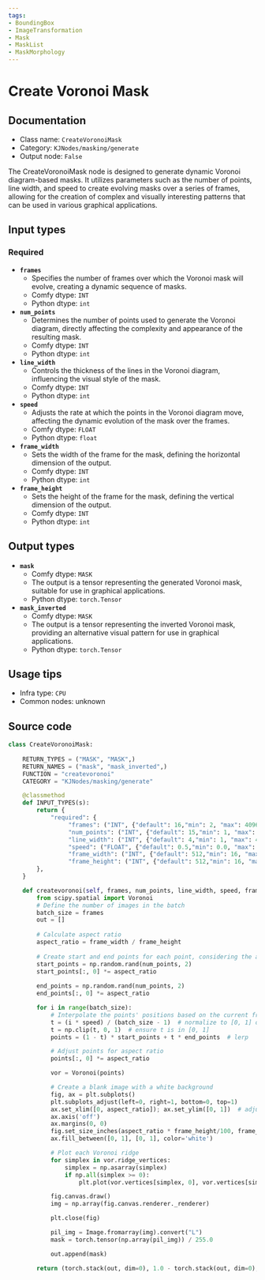 ```yaml
---
tags:
- BoundingBox
- ImageTransformation
- Mask
- MaskList
- MaskMorphology
---
```


# Create Voronoi Mask
## Documentation
- Class name: `CreateVoronoiMask`
- Category: `KJNodes/masking/generate`
- Output node: `False`

The CreateVoronoiMask node is designed to generate dynamic Voronoi diagram-based masks. It utilizes parameters such as the number of points, line width, and speed to create evolving masks over a series of frames, allowing for the creation of complex and visually interesting patterns that can be used in various graphical applications.
## Input types
### Required
- **`frames`**
    - Specifies the number of frames over which the Voronoi mask will evolve, creating a dynamic sequence of masks.
    - Comfy dtype: `INT`
    - Python dtype: `int`
- **`num_points`**
    - Determines the number of points used to generate the Voronoi diagram, directly affecting the complexity and appearance of the resulting mask.
    - Comfy dtype: `INT`
    - Python dtype: `int`
- **`line_width`**
    - Controls the thickness of the lines in the Voronoi diagram, influencing the visual style of the mask.
    - Comfy dtype: `INT`
    - Python dtype: `int`
- **`speed`**
    - Adjusts the rate at which the points in the Voronoi diagram move, affecting the dynamic evolution of the mask over the frames.
    - Comfy dtype: `FLOAT`
    - Python dtype: `float`
- **`frame_width`**
    - Sets the width of the frame for the mask, defining the horizontal dimension of the output.
    - Comfy dtype: `INT`
    - Python dtype: `int`
- **`frame_height`**
    - Sets the height of the frame for the mask, defining the vertical dimension of the output.
    - Comfy dtype: `INT`
    - Python dtype: `int`
## Output types
- **`mask`**
    - Comfy dtype: `MASK`
    - The output is a tensor representing the generated Voronoi mask, suitable for use in graphical applications.
    - Python dtype: `torch.Tensor`
- **`mask_inverted`**
    - Comfy dtype: `MASK`
    - The output is a tensor representing the inverted Voronoi mask, providing an alternative visual pattern for use in graphical applications.
    - Python dtype: `torch.Tensor`
## Usage tips
- Infra type: `CPU`
- Common nodes: unknown


## Source code
```python
class CreateVoronoiMask:
    
    RETURN_TYPES = ("MASK", "MASK",)
    RETURN_NAMES = ("mask", "mask_inverted",)
    FUNCTION = "createvoronoi"
    CATEGORY = "KJNodes/masking/generate"

    @classmethod
    def INPUT_TYPES(s):
        return {
            "required": {
                 "frames": ("INT", {"default": 16,"min": 2, "max": 4096, "step": 1}),
                 "num_points": ("INT", {"default": 15,"min": 1, "max": 4096, "step": 1}),
                 "line_width": ("INT", {"default": 4,"min": 1, "max": 4096, "step": 1}),
                 "speed": ("FLOAT", {"default": 0.5,"min": 0.0, "max": 1.0, "step": 0.01}),
                 "frame_width": ("INT", {"default": 512,"min": 16, "max": 4096, "step": 1}),
                 "frame_height": ("INT", {"default": 512,"min": 16, "max": 4096, "step": 1}),
        },
    } 

    def createvoronoi(self, frames, num_points, line_width, speed, frame_width, frame_height):
        from scipy.spatial import Voronoi
        # Define the number of images in the batch
        batch_size = frames
        out = []
          
        # Calculate aspect ratio
        aspect_ratio = frame_width / frame_height
        
        # Create start and end points for each point, considering the aspect ratio
        start_points = np.random.rand(num_points, 2)
        start_points[:, 0] *= aspect_ratio
        
        end_points = np.random.rand(num_points, 2)
        end_points[:, 0] *= aspect_ratio

        for i in range(batch_size):
            # Interpolate the points' positions based on the current frame
            t = (i * speed) / (batch_size - 1)  # normalize to [0, 1] over the frames
            t = np.clip(t, 0, 1)  # ensure t is in [0, 1]
            points = (1 - t) * start_points + t * end_points  # lerp

            # Adjust points for aspect ratio
            points[:, 0] *= aspect_ratio

            vor = Voronoi(points)

            # Create a blank image with a white background
            fig, ax = plt.subplots()
            plt.subplots_adjust(left=0, right=1, bottom=0, top=1)
            ax.set_xlim([0, aspect_ratio]); ax.set_ylim([0, 1])  # adjust x limits
            ax.axis('off')
            ax.margins(0, 0)
            fig.set_size_inches(aspect_ratio * frame_height/100, frame_height/100)  # adjust figure size
            ax.fill_between([0, 1], [0, 1], color='white')

            # Plot each Voronoi ridge
            for simplex in vor.ridge_vertices:
                simplex = np.asarray(simplex)
                if np.all(simplex >= 0):
                    plt.plot(vor.vertices[simplex, 0], vor.vertices[simplex, 1], 'k-', linewidth=line_width)

            fig.canvas.draw()
            img = np.array(fig.canvas.renderer._renderer)

            plt.close(fig)

            pil_img = Image.fromarray(img).convert("L")
            mask = torch.tensor(np.array(pil_img)) / 255.0

            out.append(mask)

        return (torch.stack(out, dim=0), 1.0 - torch.stack(out, dim=0),)

```
